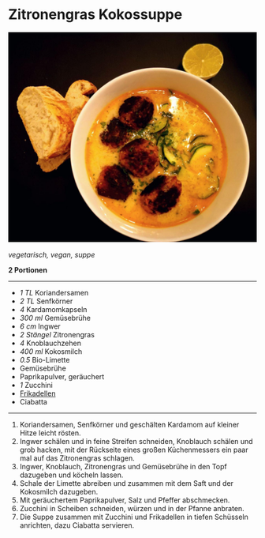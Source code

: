 # Zitronengras Kokossuppe

![zitronengras kokossuppe mit ciabatta und frikadellen](pics/Zitronengras_Kokossuppe.jpg)

*vegetarisch, vegan, suppe*

**2 Portionen**

---

- *1 TL* Koriandersamen
- *2 TL* Senfkörner
- *4* Kardamomkapseln
- *300 ml* Gemüsebrühe
- *6 cm* Ingwer
- *2 Stängel* Zitronengras
- *4* Knoblauchzehen
- *400 ml* Kokosmilch
- *0.5* Bio-Limette
- Gemüsebrühe
- Paprikapulver, geräuchert
- *1* Zucchini
- [Frikadellen](https://raw.githubusercontent.com/p3tr0sh/recipes/master/Frikadellen.md)
- Ciabatta

---

1. Koriandersamen, Senfkörner und geschälten Kardamom auf kleiner Hitze leicht rösten.
2. Ingwer schälen und in feine Streifen schneiden, Knoblauch schälen und grob hacken, mit der Rückseite eines großen Küchenmessers ein paar mal auf das Zitronengras schlagen.
3. Ingwer, Knoblauch, Zitronengras und Gemüsebrühe in den Topf dazugeben und köcheln lassen.
4. Schale der Limette abreiben und zusammen mit dem Saft und der Kokosmilch dazugeben.
5. Mit geräuchertem Paprikapulver, Salz und Pfeffer abschmecken.
6. Zucchini in Scheiben schneiden, würzen und in der Pfanne anbraten.
7. Die Suppe zusammen mit Zucchini und Frikadellen in tiefen Schüsseln anrichten, dazu Ciabatta servieren.